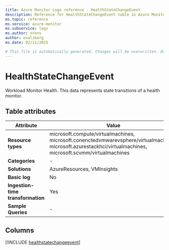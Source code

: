 ```yaml
---
title: Azure Monitor Logs reference - HealthStateChangeEvent
description: Reference for HealthStateChangeEvent table in Azure Monitor Logs.
ms.topic: reference
ms.service: azure-monitor
ms.subservice: logs
ms.author: orens
author: osalzberg
ms.date: 02/11/2025

# This file is automatically generated. Changes will be overwritten. Do not change this file directly.
---
```


# HealthStateChangeEvent

Workload Monitor Health. This data represents state transitions of a health monitor.


## Table attributes

|Attribute|Value|
|---|---|
|**Resource types**|microsoft.compute/virtualmachines,<br>microsoft.conenctedvmwarevsphere/virtualmachines,<br>microsoft.azurestackhci/virtualmachines,<br>microsoft.scvmm/virtualmachines|
|**Categories**|-|
|**Solutions**| AzureResources, VMInsights|
|**Basic log**|No|
|**Ingestion-time transformation**|Yes|
|**Sample Queries**|-|



## Columns
  
[!INCLUDE [healthstatechangeevent](~/reusable-content/ce-skilling/azure/includes/azure-monitor/reference/tables/healthstatechangeevent-include.md)]
